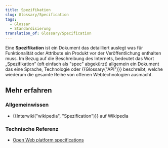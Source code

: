 ```yaml
---
title: Spezifikation
slug: Glossary/Specification
tags:
  - Glossar
  - Standardisierung
translation_of: Glossary/Specification
---
```

Eine **Spezifikation** ist ein Dokument das detailliert auslegt was für Funktionalität oder Attribute ein Produkt vor der Veröffentlichung enthalten muss. Im Bezug auf die Beschreibung des Internets, bedeutet das Wort „Spezifikation“ (oft einfach als "spec" abgekürzt) allgemein ein Dokument das eine Sprache, Technologie oder {{Glossary("API")}} beschreibt, welche wiederum die gesamte Reihe von offenen Webtechnologien ausmacht.

## Mehr erfahren

### Allgemeinwissen

- {{Interwiki("wikipedia", "Spezification")}} auf Wikipedia

### Technische Referenz

- [Open Web platform specifications](/de/docs/Web/Specification_list)
